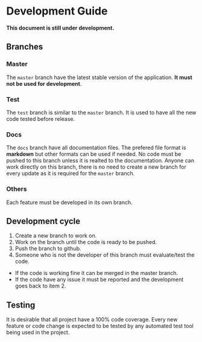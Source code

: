 # Development Guide

**This document is still under development.**

## Branches

### Master

The `master` branch have the latest stable version of the application. **It must not be used for development**.

### Test

The `test` branch is similar to the `master` branch. It is used to have all the new code tested before release.

### Docs

The `docs` branch have all documentation files. The prefered file format is **markdown** but other formats can be used if needed. No code must be pushed to this branch unless it is realted to the documentation. Anyone can work directly on this branch, there is no need to create a new branch for every update as it is required for the `master` branch.

### Others

Each feature must be developed in its own branch.

## Development cycle

1. Create a new branch to work on.
2. Work on the branch until the code is ready to be pushed.
3. Push the branch to github.
4. Someone who is not the developer of this branch must evaluate/test the code.
  - If the code is working fine it can be merged in the master branch.
  - If the code have any issue it must be reported and the development goes back to item 2.

## Testing

It is desirable that all project have a 100% code coverage. Every new feature or code change is expected to be tested by any automated test tool being used in the project.